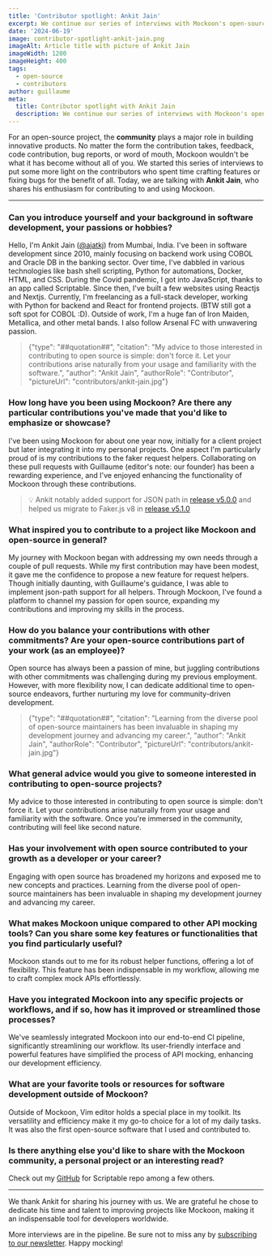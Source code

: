 ```yaml
---
title: 'Contributor spotlight: Ankit Jain'
excerpt: We continue our series of interviews with Mockoon's open-source contributors with Ankit Jain.
date: '2024-06-19'
image: contributor-spotlight-ankit-jain.png
imageAlt: Article title with picture of Ankit Jain
imageWidth: 1200
imageHeight: 400
tags:
  - open-source
  - contributors
author: guillaume
meta:
  title: Contributor spotlight with Ankit Jain
  description: We continue our series of interviews with Mockoon's open-source contributors. Today, we are talking with Ankit Jain.
---
```


For an open-source project, the **community** plays a major role in building innovative products. No matter the form the contribution takes, feedback, code contribution, bug reports, or word of mouth, Mockoon wouldn't be what it has become without all of you.
We started this series of interviews to put some more light on the contributors who spent time crafting features or fixing bugs for the benefit of all.
Today, we are talking with **Ankit Jain**, who shares his enthusiasm for contributing to and using Mockoon.

---

### Can you introduce yourself and your background in software development, your passions or hobbies?

Hello, I'm Ankit Jain ([@ajatkj](https://github.com/ajatkj)) from Mumbai, India. I've been in software development since 2010, mainly focusing on backend work using COBOL and Oracle DB in the banking sector. Over time, I've dabbled in various technologies like bash shell scripting, Python for automations, Docker, HTML, and CSS. During the Covid pandemic, I got into JavaScript, thanks to an app called Scriptable. Since then, I've built a few websites using Reactjs and Nextjs. Currently, I'm freelancing as a full-stack developer, working with Python for backend and React for frontend projects. (BTW still got a soft spot for COBOL :D).
Outside of work, I'm a huge fan of Iron Maiden, Metallica, and other metal bands. I also follow Arsenal FC with unwavering passion.

> {"type": "##quotation##", "citation": "My advice to those interested in contributing to open source is simple: don't force it. Let your contributions arise naturally from your usage and familiarity with the software.", "author": "Ankit Jain", "authorRole": "Contributor", "pictureUrl": "contributors/ankit-jain.jpg"}

### How long have you been using Mockoon? Are there any particular contributions you've made that you'd like to emphasize or showcase?

I've been using Mockoon for about one year now, initially for a client project but later integrating it into my personal projects. One aspect I'm particularly proud of is my contributions to the faker request helpers. Collaborating on these pull requests with Guillaume (editor's note: our founder) has been a rewarding experience, and I've enjoyed enhancing the functionality of Mockoon through these contributions.

> 💡 Ankit notably added support for JSON path in [release v5.0.0](/releases/5.0.0/#jsonpath-support) and helped us migrate to Faker.js v8 in [release v5.1.0](/releases/5.1.0/#fakerjs-v8-migration-%EF%B8%8F-potentially-breaking)

### What inspired you to contribute to a project like Mockoon and open-source in general?

My journey with Mockoon began with addressing my own needs through a couple of pull requests. While my first contribution may have been modest, it gave me the confidence to propose a new feature for request helpers. Though initially daunting, with Guillaume's guidance, I was able to implement json-path support for all helpers. Through Mockoon, I've found a platform to channel my passion for open source, expanding my contributions and improving my skills in the process.

### How do you balance your contributions with other commitments? Are your open-source contributions part of your work (as an employee)?

Open source has always been a passion of mine, but juggling contributions with other commitments was challenging during my previous employment. However, with more flexibility now, I can dedicate additional time to open-source endeavors, further nurturing my love for community-driven development.

> {"type": "##quotation##", "citation": "Learning from the diverse pool of open-source maintainers has been invaluable in shaping my development journey and advancing my career.", "author": "Ankit Jain", "authorRole": "Contributor", "pictureUrl": "contributors/ankit-jain.jpg"}

### What general advice would you give to someone interested in contributing to open-source projects?

My advice to those interested in contributing to open source is simple: don't force it. Let your contributions arise naturally from your usage and familiarity with the software. Once you're immersed in the community, contributing will feel like second nature.

### Has your involvement with open source contributed to your growth as a developer or your career?

Engaging with open source has broadened my horizons and exposed me to new concepts and practices. Learning from the diverse pool of open-source maintainers has been invaluable in shaping my development journey and advancing my career.

### What makes Mockoon unique compared to other API mocking tools? Can you share some key features or functionalities that you find particularly useful?

Mockoon stands out to me for its robust helper functions, offering a lot of flexibility. This feature has been indispensable in my workflow, allowing me to craft complex mock APIs effortlessly.

### Have you integrated Mockoon into any specific projects or workflows, and if so, how has it improved or streamlined those processes?

We've seamlessly integrated Mockoon into our end-to-end CI pipeline, significantly streamlining our workflow. Its user-friendly interface and powerful features have simplified the process of API mocking, enhancing our development efficiency.

### What are your favorite tools or resources for software development outside of Mockoon?

Outside of Mockoon, Vim editor holds a special place in my toolkit. Its versatility and efficiency make it my go-to choice for a lot of my daily tasks. It was also the first open-source software that I used and contributed to.

### Is there anything else you'd like to share with the Mockoon community, a personal project or an interesting read?

Check out my [GitHub](https://github.com/ajatkj) for Scriptable repo among a few others.

---

We thank Ankit for sharing his journey with us. We are grateful he chose to dedicate his time and talent to improving projects like Mockoon, making it an indispensable tool for developers worldwide.

More interviews are in the pipeline. Be sure not to miss any by [subscribing to our newsletter](/newsletter/). Happy mocking!
